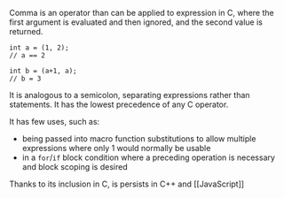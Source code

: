 Comma is an operator than can be applied to expression in C, where the first argument is evaluated and then ignored, and the second value is returned.

```
int a = (1, 2);
// a == 2

int b = (a+1, a);
// b = 3
```

It is analogous to a semicolon, separating expressions rather than statements.  It has the lowest precedence of any C operator.

It has few uses, such as:

- being passed into macro function substitutions to allow multiple expressions where only 1 would normally be usable
- in a `for`/`if` block condition where a preceding operation is necessary and block scoping is desired 

Thanks to its inclusion in C, is persists in C++ and [[JavaScript]]